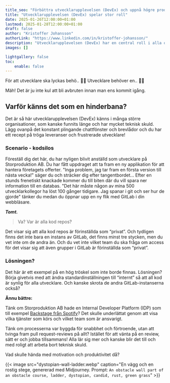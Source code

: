 ```yaml
---
title_seo: "Förbättra utvecklarupplevelsen (DevEx) och uppnå högre produktivitet för dina utvecklare!"
title: "Utvecklarupplevelsen (DevEx) spelar stor roll"
date: 2025-01-26T12:00:00+01:00
lastmod: 2025-01-28T12:00:00+01:00
draft: false
author: "Kristoffer Johansson"
authorLink: "https://www.linkedin.com/in/kristoffer-johansson/"
description: "Utvecklarupplevelsen (DevEx) har en central roll i alla organisationer som bygger programvara. Detta oavsett om DevEx upplevs som bra eller dåligt. Ta hjälp av oss för att göra dina utvecklare gladare och mer produktiva."
images: []

lightgallery: false
toc:
    enable: false
---
```


För att utvecklare ska lyckas behö.. 🚧🚨 Utvecklare behöver en.. 🚧🚨

Mäh! Det är ju inte kul att bli avbruten innan man ens kommit igång.

## Varför känns det som en hinderbana?
Det är så här utvecklarupplevelsen (DevEx) känns i många större organisationer, som kanske funnits länge och har mycket teknisk skuld. Lägg ovanpå det konstant plingande chattfönster och brevlådor och du har ett recept på tröga leveranser och frustrerade utvecklare!

### Scenario - kodsilos
Föreställ dig det här, du har nyligen blivit anställd som utvecklare på Storproduktion AB. Du har fått uppdraget att ta fram en ny applikation för att hantera företagets offerter. "Inga problem, jag tar fram en första version till nästa vecka!" säger du och sträcker dig efter tangentbordet... Efter en stunds frenetiskt knackade kommer du till biten där du vill spara ner information till en databas. "Det här måste någon av mina 500 utvecklarkollegor ha löst 100 gånger tidigare. Jag spanar i git och ser hur de gjorde" tänker du medan du öppnar upp en ny flik med GitLab i din webbläsare.

***Tomt.***

>Va? Var är alla kod repos?

Det visar sig att alla kod repos är förinställda som “privat”. Och tydligen finns det inte bara en instans av GitLab, det finns minst tre stycken, men du vet inte om de andra än. Och du vet inte vilket team du ska fråga om access för det visar sig att även grupper i GitLab är förinställda som “privat”.

### Lösningen?
Det här är ett exempel på en hög tröskel som inte borde finnas. Lösningen? Börja givetvis med att ändra standardinställningen till “internt” så att all kod är synlig för alla utvecklare. Och kanske skrota de andra GitLab-instanserna också?

**Ännu bättre:**

Tänk om Storproduktion AB hade en Internal Developer Platform (IDP) som till exempel [Backstage från Spotify](https://backstage.io/)? Det skulle underlättat genom att visa vilka tjänster som körs och vilket team som är ansvarigt.

Tänk om processerna var byggda för snabbhet och förtroende, utan att tvinga fram pull request-reviews på allt? Istället för att vänta på en review, sätt er och jobba tillsammans! Alla lär sig mer och kanske blir det till och med roligt att arbeta bort teknisk skuld.

Vad skulle hända med motivation och produktivitet då?


{{< image src="dystopian-wall-ladder.webp" caption="En vägg och en rostig stege, genererad med Midjourney. Prompt: `An obstacle wall part of an obstacle course, ladder, dystopian, candid, rust, green grass`" >}}